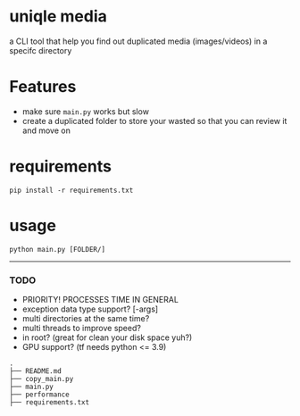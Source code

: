 # uniqle media
a CLI tool that help you find out duplicated media (images/videos) in a specifc directory


# Features
* make sure `main.py` works but slow
* create a duplicated folder to store your wasted so that you can review it and move on


# requirements
```
pip install -r requirements.txt
```

# usage
```
python main.py [FOLDER/]
```

----
### TODO
* PRIORITY! PROCESSES TIME IN GENERAL 
* exception data type support? [-args] 
* multi directories at the same time?
* multi threads to improve speed?
* in root? (great for clean your disk space yuh?)
* GPU support? (tf needs python <= 3.9)


```
.
├── README.md
├── copy_main.py
├── main.py
├── performance
├── requirements.txt
```
